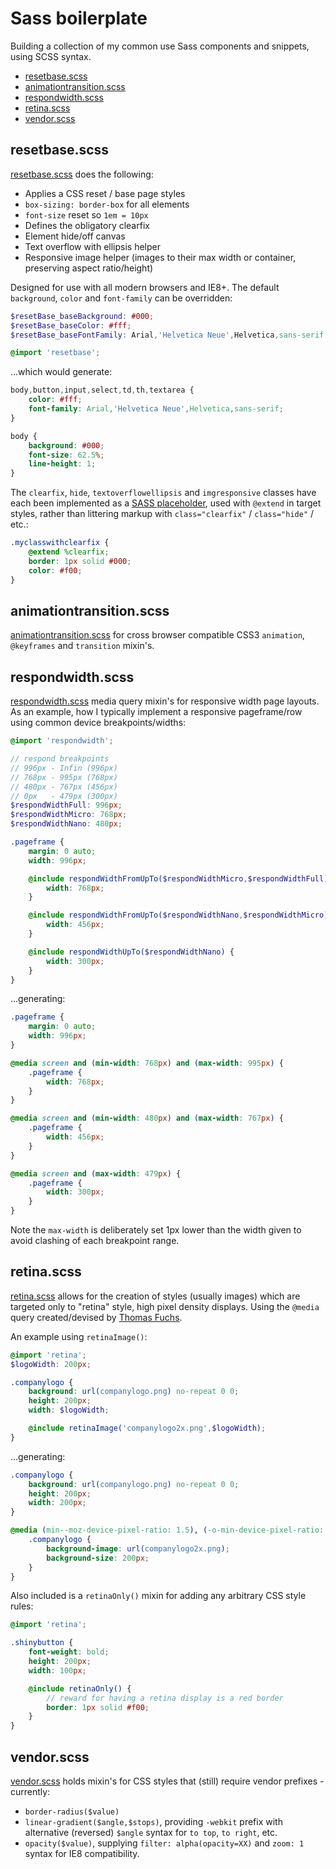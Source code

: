 # Sass boilerplate
Building a collection of my common use Sass components and snippets, using SCSS syntax.
- [resetbase.scss](#resetbasescss)
- [animationtransition.scss](#animationtransitionscss)
- [respondwidth.scss](#respondwidthscss)
- [retina.scss](#retinascss)
- [vendor.scss](#vendorscss)

## resetbase.scss
[resetbase.scss](resetbase.scss) does the following:
- Applies a CSS reset / base page styles
- `box-sizing: border-box` for all elements
- `font-size` reset so `1em = 10px`
- Defines the obligatory clearfix
- Element hide/off canvas
- Text overflow with ellipsis helper
- Responsive image helper (images to their max width or container, preserving aspect ratio/height)

Designed for use with all modern browsers and IE8+. The default `background`, `color` and `font-family` can be overridden:

```scss
$resetBase_baseBackground: #000;
$resetBase_baseColor: #fff;
$resetBase_baseFontFamily: Arial,'Helvetica Neue',Helvetica,sans-serif;

@import 'resetbase';
```

...which would generate:

```css
body,button,input,select,td,th,textarea {
	color: #fff;
	font-family: Arial,'Helvetica Neue',Helvetica,sans-serif;
}

body {
	background: #000;
	font-size: 62.5%;
	line-height: 1;
}
```

The `clearfix`, `hide`, `textoverflowellipsis` and `imgresponsive` classes have each been implemented as a [SASS placeholder](http://sass-lang.com/docs/yardoc/file.SASS_REFERENCE.html#placeholders), used with `@extend` in target styles, rather than littering markup with `class="clearfix"` / `class="hide"` / etc.:

```scss
.myclasswithclearfix {
	@extend %clearfix;
	border: 1px solid #000;
	color: #f00;
}
```

## animationtransition.scss
[animationtransition.scss](animationtransition.scss) for cross browser compatible CSS3 `animation`,  `@keyframes` and `transition` mixin's.

## respondwidth.scss
[respondwidth.scss](respondwidth.scss) media query mixin's for responsive width page layouts. As an example, how I typically implement a responsive pageframe/row using common device breakpoints/widths:

```scss
@import 'respondwidth';

// respond breakpoints
// 996px - Infin (996px)
// 768px - 995px (768px)
// 480px - 767px (456px)
// 0px	 - 479px (300px)
$respondWidthFull: 996px;
$respondWidthMicro: 768px;
$respondWidthNano: 480px;

.pageframe {
	margin: 0 auto;
	width: 996px;

	@include respondWidthFromUpTo($respondWidthMicro,$respondWidthFull) {
		width: 768px;
	}

	@include respondWidthFromUpTo($respondWidthNano,$respondWidthMicro) {
		width: 456px;
	}

	@include respondWidthUpTo($respondWidthNano) {
		width: 300px;
	}
}
```

...generating:

```css
.pageframe {
	margin: 0 auto;
	width: 996px;
}

@media screen and (min-width: 768px) and (max-width: 995px) {
	.pageframe {
    	width: 768px;
	}
}

@media screen and (min-width: 480px) and (max-width: 767px) {
	.pageframe {
		width: 456px;
	}
}

@media screen and (max-width: 479px) {
	.pageframe {
		width: 300px;
	}
}
```

Note the `max-width` is deliberately set 1px lower than the width given to avoid clashing of each breakpoint range.

## retina.scss
[retina.scss](retina.scss) allows for the creation of styles (usually images) which are targeted only to "retina" style, high pixel density displays. Using the `@media` query created/devised by [Thomas Fuchs](https://gist.github.com/madrobby/4161897/).

An example using `retinaImage()`:

```scss
@import 'retina';
$logoWidth: 200px;

.companylogo {
	background: url(companylogo.png) no-repeat 0 0;
	height: 200px;
	width: $logoWidth;

	@include retinaImage('companylogo2x.png',$logoWidth);
}
```

...generating:

```css
.companylogo {
	background: url(companylogo.png) no-repeat 0 0;
	height: 200px;
	width: 200px;
}

@media (min--moz-device-pixel-ratio: 1.5), (-o-min-device-pixel-ratio: 3 / 2), (-webkit-min-device-pixel-ratio: 1.5), (min-device-pixel-ratio: 1.5), (min-resolution: 144dpi), (min-resolution: 1.5dppx) {
	.companylogo {
		background-image: url(companylogo2x.png);
		background-size: 200px;
	}
}
```

Also included is a `retinaOnly()` mixin for adding any arbitrary CSS style rules:
```scss
@import 'retina';

.shinybutton {
	font-weight: bold;
	height: 200px;
	width: 100px;

	@include retinaOnly() {
		// reward for having a retina display is a red border
		border: 1px solid #f00;
	}
}
```


## vendor.scss
[vendor.scss](vendor.scss) holds mixin's for CSS styles that (still) require vendor prefixes - currently:
- `border-radius($value)`
- `linear-gradient($angle,$stops)`, providing `-webkit` prefix with alternative (reversed) `$angle` syntax for `to top`, `to right`, etc.
- `opacity($value)`, supplying `filter: alpha(opacity=XX)` and `zoom: 1` syntax for IE8 compatibility.
